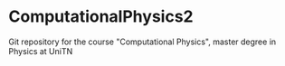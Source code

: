 # ComputationalPhysics2
Git repository for the course "Computational Physics", master degree in Physics at UniTN
